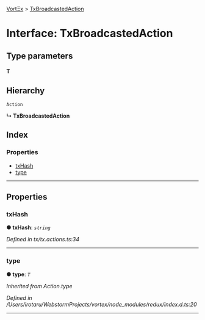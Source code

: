 [VortΞx](../README.md) > [TxBroadcastedAction](../interfaces/txbroadcastedaction.md)

# Interface: TxBroadcastedAction

## Type parameters
#### T 
## Hierarchy

 `Action`

**↳ TxBroadcastedAction**

## Index

### Properties

* [txHash](txbroadcastedaction.md#txhash)
* [type](txbroadcastedaction.md#type)

---

## Properties

<a id="txhash"></a>

###  txHash

**● txHash**: *`string`*

*Defined in tx/tx.actions.ts:34*

___
<a id="type"></a>

###  type

**● type**: *`T`*

*Inherited from Action.type*

*Defined in /Users/irotaru/WebstormProjects/vortex/node_modules/redux/index.d.ts:20*

___

